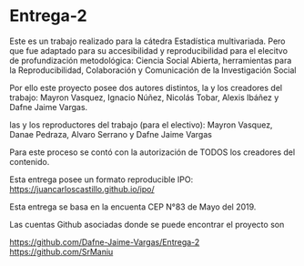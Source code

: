 # Entrega-2

Este es un trabajo realizado para la cátedra Estadística multivariada. Pero que fue adaptado para su accesibilidad y reproducibilidad para el elecitvo de profundización metodológica: Ciencia Social Abierta, herramientas para la Reproducibilidad, Colaboración y Comunicación de la Investigación Social

Por ello este proyecto posee dos autores distintos, 
la y los creadores del trabajo: Mayron Vasquez, Ignacio Núñez, Nicolás Tobar, Alexis Ibáñez y Dafne Jaime Vargas.

las y los reproductores del trabajo (para el electivo): Mayron Vasquez, Danae Pedraza, Alvaro Serrano y Dafne Jaime Vargas

Para este proceso se contó con la autorización de TODOS los creadores del contenido.

Esta entrega posee un formato reproducible IPO: https://juancarloscastillo.github.io/ipo/

Esta entrega se basa en la encuenta CEP N°83 de Mayo del 2019.

Las cuentas Github asociadas donde se puede encontrar el proyecto son 

https://github.com/Dafne-Jaime-Vargas/Entrega-2
https://github.com/SrManiu

